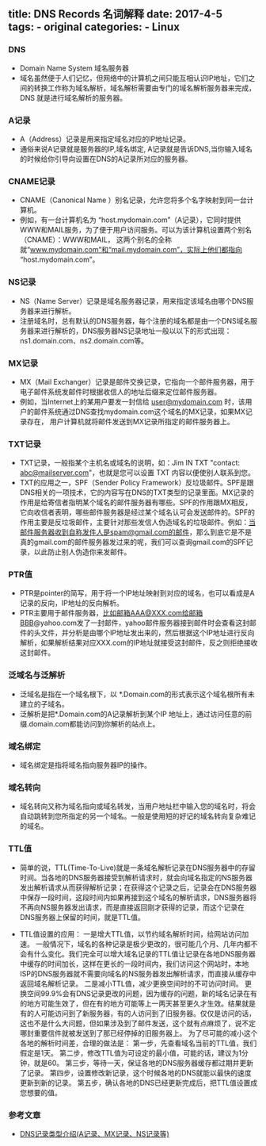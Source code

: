 title: DNS Records 名词解释
date: 2017-4-5  
tags:
    - original
categories:
    - Linux  
---

### DNS

  * Domain Name System 域名服务器
  * 域名虽然便于人们记忆，但网络中的计算机之间只能互相认识IP地址，它们之间的转换工作称为域名解析，域名解析需要由专门的域名解析服务器来完成，DNS 就是进行域名解析的服务器。

<!-- more -->

### A记录

  * A（Address）记录是用来指定域名对应的IP地址记录。
  * 通俗来说A记录就是服务器的IP,域名绑定, A记录就是告诉DNS,当你输入域名的时候给你引导向设置在DNS的A记录所对应的服务器。 

### CNAME记录

  * CNAME（Canonical Name ）别名记录，允许您将多个名字映射到同一台计算机。
  * 例如，有一台计算机名为 “host.mydomain.com”（A记录），它同时提供WWW和MAIL服务，为了便于用户访问服务。可以为该计算机设置两个别名（CNAME）：WWW和MAIL， 这两个别名的全称就“www.mydomain.com”和“mail.mydomain.com”，实际上他们都指向 “host.mydomain.com”。 

### NS记录

  * NS（Name Server）记录是域名服务器记录，用来指定该域名由哪个DNS服务器来进行解析。
  * 注册域名时，总有默认的DNS服务器，每个注册的域名都是由一个DNS域名服务器来进行解析的，DNS服务器NS记录地址一般以以下的形式出现： ns1.domain.com、ns2.domain.com等。

### MX记录

  * MX（Mail Exchanger）记录是邮件交换记录，它指向一个邮件服务器，用于电子邮件系统发邮件时根据收信人的地址后缀来定位邮件服务器。
  * 例如，当Internet上的某用户要发一封信给 user@mydomain.com 时，该用户的邮件系统通过DNS查找mydomain.com这个域名的MX记录，如果MX记录存在， 用户计算机就将邮件发送到MX记录所指定的邮件服务器上。 

### TXT记录

  * TXT记录，一般指某个主机名或域名的说明，如：Jim IN TXT "contact: abc@mailserver.com"，也就是您可以设置 TXT 内容以便使别人联系到您。
  * TXT的应用之一，SPF（Sender Policy Framework）反垃圾邮件。SPF是跟DNS相关的一项技术，它的内容写在DNS的TXT类型的记录里面。MX记录的作用是给寄信者指明某个域名的邮件服务器有哪些。SPF的作用跟MX相反，它向收信者表明，哪些邮件服务器是经过某个域名认可会发送邮件的。SPF的作用主要是反垃圾邮件，主要针对那些发信人伪造域名的垃圾邮件。例如：当邮件服务器收到自称发件人是spam@gmail.com的邮件，那么到底它是不是真的gmail.com的邮件服务器发过来的呢，我们可以查询gmail.com的SPF记录，以此防止别人伪造你来发邮件。

### PTR值

  * PTR是pointer的简写，用于将一个IP地址映射到对应的域名，也可以看成是A记录的反向，IP地址的反向解析。 
  * PTR主要用于邮件服务器，比如邮箱AAA@XXX.com给邮箱BBB@yahoo.com发了一封邮件，yahoo邮件服务器接到邮件时会查看这封邮件的头文件，并分析是由哪个IP地址发出来的，然后根据这个IP地址进行反向解析，如果解析结果对应XXX.com的IP地址就接受这封邮件，反之则拒绝接收这封邮件。 

### 泛域名与泛解析

  * 泛域名是指在一个域名根下，以 *.Domain.com的形式表示这个域名根所有未建立的子域名。 
  * 泛解析是把*.Domain.com的A记录解析到某个IP 地址上，通过访问任意的前缀.domain.com都能访问到你解析的站点上。 

### 域名绑定

  * 域名绑定是指将域名指向服务器IP的操作。 

### 域名转向

  * 域名转向又称为域名指向或域名转发，当用户地址栏中输入您的域名时，将会自动跳转到您所指定的另一个域名。一般是使用短的好记的域名转向复杂难记的域名。

### TTL值

  * 简单的说，TTL(Time-To-Live)就是一条域名解析记录在DNS服务器中的存留时间。当各地的DNS服务器接受到解析请求时，就会向域名指定的NS服务器发出解析请求从而获得解析记录；在获得这个记录之后，记录会在DNS服务器中保存一段时间，这段时间内如果再接到这个域名的解析请求，DNS服务器将不再向NS服务器发出请求，而是直接返回刚才获得的记录，而这个记录在DNS服务器上保留的时间，就是TTL值。 

  * TTL值设置的应用： 一是增大TTL值，以节约域名解析时间，给网站访问加速。 一般情况下，域名的各种记录是极少更改的，很可能几个月、几年内都不会有什么变化。我们完全可以增大域名记录的TTL值让记录在各地DNS服务器中缓存的时间加长，这样在更长的一段时间内，我们访问这个网站时，本地ISP的DNS服务器就不需要向域名的NS服务器发出解析请求，而直接从缓存中返回域名解析记录。 二是减小TTL值，减少更换空间时的不可访问时间。 更换空间99.9%会有DNS记录更改的问题，因为缓存的问题，新的域名记录在有的地方可能生效了，但在有的地方可能等上一两天甚至更久才生效。结果就是有的人可能访问到了新服务器，有的人访问到了旧服务器。仅仅是访问的话，这也不是什么大问题，但如果涉及到了邮件发送，这个就有点麻烦了，说不定哪封重要信件就被发送到了那已经停掉的旧服务器上。 为了尽可能的减小这个各地的解析时间差，合理的做法是： 第一步，先查看域名当前的TTL值，我们假定是1天。 第二步，修改TTL值为可设定的最小值，可能的话，建议为1分钟，就是60。 第三步，等待一天，保证各地的DNS服务器缓存都过期并更新了记录。 第四步，设置修改新记录，这个时候各地的DNS就能以最快的速度更新到新的记录。 第五步，确认各地的DNS已经更新完成后，把TTL值设置成您想要的值。 

### 参考文章

  * [DNS记录类型介绍(A记录、MX记录、NS记录等)](http://www.cnblogs.com/imsoft/p/5944146.html)


<br>